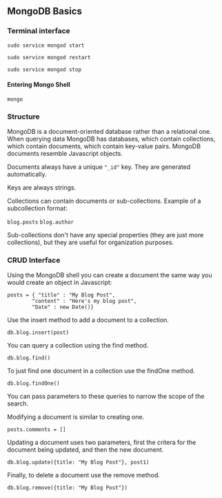 ## MongoDB Basics

### Terminal interface

`sudo service mongod start`

`sudo service mongod restart`

`sudo service mongod stop`

#### Entering Mongo Shell

`mongo`

### Structure

MongoDB is a document-oriented database rather than a relational one. When querying data MongoDB has databases, which contain collections, which contain documents, which contain key-value pairs. MongoDB documents resemble Javascript objects.

Documents always have a unique `"_id"` key. They are generated automatically.

Keys are always strings.

Collections can contain documents or sub-collections. Example of a subcollection format:

`blog.posts`
`blog.author`

Sub-collections don't have any special properties (they are just more collections), but they are useful for organization purposes.

### CRUD Interface

Using the MongoDB shell you can create a document the same way you would create an object in Javascript:

```
posts = { "title" : "My Blog Post",
        "content" : "Here's my blog post",
        "Date" : new Date()}

```

Use the insert method to add a document to a collection.

`db.blog.insert(post)`

You can query a collection using the find method.

`db.blog.find()`

To just find one document in a collection use the findOne method.

`db.blog.findOne()`

You can pass parameters to these queries to narrow the scope of the search.

Modifying a document is similar to creating one.

`posts.comments = []`

Updating a document uses two parameters, first the critera for the document being updated, and then the new document.

`db.blog.update({title: "My Blog Post"}, post1)`

Finally, to delete a document use the remove method.

`db.blog.remove({title: "My Blog Post"})`

